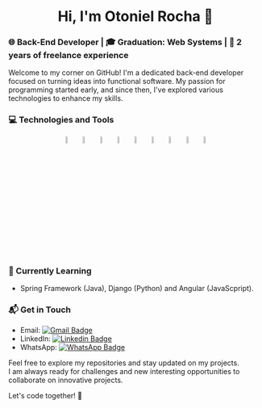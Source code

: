 <strong><h1 align="center">Hi, I'm Otoniel Rocha 👋</h1></strong>

<h3>🌐 Back-End Developer | 🎓 Graduation: Web Systems | 🧠 2 years of freelance experience</h3>

Welcome to my corner on GitHub! I'm a dedicated back-end developer focused on turning ideas into functional software. My passion for programming started early, and since then, I've explored various technologies to enhance my skills.

<h3>💻 Technologies and Tools</h3>

<p align="center">
<img src="https://cdn.jsdelivr.net/gh/devicons/devicon/icons/java/java-original.svg" width="6%" align="center"/>
<img src="https://cdn.jsdelivr.net/gh/devicons/devicon/icons/spring/spring-original.svg" width="6%" align="center"/>
<img src="https://cdn.jsdelivr.net/gh/devicons/devicon/icons/html5/html5-original.svg" width="6%" align="center"/>
<img src="https://cdn.jsdelivr.net/gh/devicons/devicon/icons/css3/css3-original.svg" width="6%" align="center"/>
<img src="https://cdn.jsdelivr.net/gh/devicons/devicon/icons/javascript/javascript-original.svg"  width="6%" align="center"/>
<img src="https://cdn.jsdelivr.net/gh/devicons/devicon/icons/python/python-original.svg" width="6%" align="center"/>
<img src="https://cdn.jsdelivr.net/gh/devicons/devicon/icons/mysql/mysql-original.svg" width="6%" align="center"/>
<img src="https://cdn.jsdelivr.net/gh/devicons/devicon/icons/postgresql/postgresql-original.svg" width="6%" align="center"/>
<img src="https://cdn.jsdelivr.net/gh/devicons/devicon/icons/jetbrains/jetbrains-original.svg" width="6%" align="center"/>

</p>

<h3>🌱 Currently Learning</h3>

- Spring Framework (Java), Django (Python) and Angular (JavaScpript).

<h3>📬 Get in Touch</h3>

- Email: [![Gmail Badge](https://img.shields.io/badge/Gmail-D14836?style=for-the-badge&logo=gmail&logoColor=white&link=mailto:oton.rocha84@gmail.com)](mailto:oton.rocha84@gmail.com)
- LinkedIn: [![Linkedin Badge](https://img.shields.io/badge/LinkedIn-0077B5?style=for-the-badge&logo=linkedin&logoColor=white&link=https://www.linkedin.com/in/otoniel-rocha-51379b228/)](https://www.linkedin.com/in/otoniel-rocha-51379b228/)
- WhatsApp: [![WhatsApp Badge](https://img.shields.io/badge/WhatsApp-25D366?style=for-the-badge&logo=whatsapp&logoColor=white&link=https://wa.me/5519981474081)](https://wa.me/5519981474081)

Feel free to explore my repositories and stay updated on my projects.
<br>I am always ready for challenges and new interesting opportunities to collaborate on innovative projects.

Let's code together! 🚀


